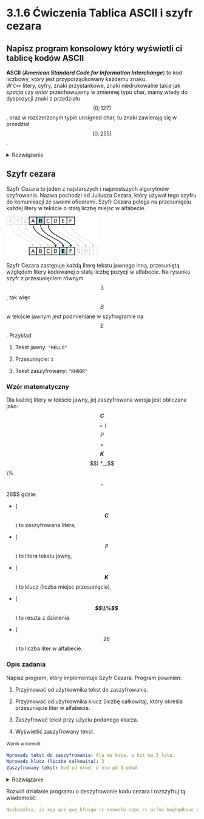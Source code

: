 # 3.1.6 Ćwiczenia Tablica ASCII i szyfr cezara
## Napisz program konsolowy który wyświetli ci tablicę kodów ASCII

__ASCII__ (__*American Standard Code for Information Interchange*__) to kod liczbowy, który jest przyporządkowany każdemu znaku.  
W `C++` litery, cyfry, znaki przystankowe, znaki niedrukowalne takie jak *spacja* czy *enter* przechowujemy w zmiennej typu char, mamy wtedy do dyspozycji znaki z przedziału $$(0;127)$$, oraz w rozszerzonym typie unsigned char, tu znaki zawierają się w przedział $$(0;255)$$.
<details>
<summary>Rozwiązanie</summary>

<small>main.cpp</small>

```cpp
#include <iostream>

int main() {
    std::cout << "Tablica ASCII" << std::endl;
    std::cout << "Numer\tZnak\tNumer\tZnak\tNumer\tZnak\tNumer\tZnak\tNumer\tZnak" << std::endl;

    for (int i = 0; i <= 255; i += 5) {
        for (int j = 0; j < 5; ++j) {
            if (i + j <= 255) {
                std::cout << i + j << "\t" << (unsigned char)(i + j) << "\t";
            }
        }
        std::cout << std::endl;
    }

    return 0;
}
```

</details>

 

## Szyfr cezara

Szyfr Cezara to jeden z najstarszych i najprostszych algorytmów szyfrowania. Nazwa pochodzi od Juliusza Cezara, który używał tego szyfru do komunikacji ze swoimi oficerami. Szyfr Cezara polega na przesunięciu każdej litery w tekście o stałą liczbę miejsc w alfabecie.

![Przesuniecie o 3 w szyfrze cezara](/Images/cezar_szyfr_przes.png)

Szyfr Cezara zastępuje każdą literę tekstu jawnego inną, przesuniętą względem litery kodowanej o stałą liczbę pozycji w alfabecie. Na rysunku szyfr z przesunięciem równym $$3$$, tak więc $$B$$ w tekście jawnym jest podmieniane w szyfrogramie na $$E$$.
Przykład

1. Tekst jawny: `"HELLO"`

2. Przesunięcie: `3`

3. Tekst zaszyfrowany: `"KHOOR"`

### Wzór matematyczny

Dla każdej litery w tekście jawny, jej zaszyfrowana wersja jest obliczana jako: __*$$C$$*__ $$=($$ *$$P$$* $$+$$ __$$K$$__ $$) *__$$\\%$$__* $$26$$ gdzie:

- ( __*$$C$$*__ ) to zaszyfrowana litera,

- ( *$$P$$* ) to litera tekstu jawny,

- ( __$$K$$__ ) to klucz (liczba miejsc przesunięcia),

- ( *__$$\\%$$__* ) to reszta z dzielenia

- ( $$26$$ ) to liczba liter w alfabecie.

 

### Opis zadania

Napisz program, który implementuje Szyfr Cezara. Program powinien:

1. Przyjmować od użytkownika tekst do zaszyfrowania.

2. Przyjmować od użytkownika klucz (liczbę całkowitą), który określa przesunięcie liter w alfabecie.

3. Zaszyfrować tekst przy użyciu podanego klucza.

4. Wyświetlić zaszyfrowany tekst.

<small>Wynik w konsoli:</small>

```yaml
Wprowadz tekst do zaszyfrowania: Ala ma kota, a kot ma 3 lata.
Wprowadz klucz (liczba calkowita): 3
Zaszyfrowany tekst: Dod pd nrwd, d nrw pd 3 odwd.
```

<details>
<summary>Rozwiązanie</summary>

<small>main.cpp</small>

```cpp
#include <string>
#include <iostream>

// Pozycje liter w tablicy ASCII
// a 97, z 122, A 65, Z 90

// Funkcja szyfrująca tekst za pomocą szyfru Cezara
static std::string cesarCrypt(std::string text, int shift) {
	std::string result = "";
	for (int i = 0; i < text.size(); i++) {
		if (text[i] >= 'A' && text[i] <= 'Z') {
			// Zastosowanie wzoru: C = ( P + K ) % 26 i dodanie 65, bo 'A' zaczyna się od 65 w tablicy ASCII
			result += char(int(text[i] + shift - 65) % 26 + 65);
		}
		else if (text[i] >= 'a' && text[i] <= 'z') {
			// Zastosowanie wzoru: C = ( P + K ) % 26 i dodanie 97, bo 'a' zaczyna się od 97 w tablicy ASCII
			result += char(int(text[i] + shift - 97) % 26 + 97);
		}
		else {
			// Jeżeli znak nie jest literą alfabetu łacińskiego (czyli bez znaków specjalnych),
			// to dodajemy go bez zmian
			result += text[i];
		}
	}
	return result;
}

int main() {
	std::string text;
	int shift = 3;

	std::cout << "Wprowdz tekst do zaszyfrowania: ";
	std::getline(std::cin, text);
	std::cout << "Podaj klucz (liczba calkowita): ";
	std::cin >> shift;

	std::string encryptedText = cesarCrypt(text, shift);
	std::cout << "Zaszyfrowany tekst: " << encryptedText << std::endl;

	// Możesz w łatwy sposób odszyfrować tekst używając funkcji cesarCrypt(encryptedText, -shift)
	// Zmieniając wartość zmiennej shift na przeciwną wartość z dodatniej na ujemną i odwrotnie
	//	std::string decryptedText = cesarCrypt(encryptedText, -shift);
	//	std::cout << "Decrypted text: " << decryptedText << std::endl;
    return 0;
}

```
</details>

 

Rozwiń działanie programu o deszyfrowanie kodu cezara i rozszyfruj tą wiadomość:

```yaml
Noikożmłsa, żs xoy qcś gwę kfniqw rc xsnwcfo ozpc rc acfno boghędbsuc rbwo xiż hsuc bws ao. Qcś nopwsfo hs fnsqnm, twzhfixs w qnmśqw. Acwa nrobwsa, kqozs bws śawsqę.
```
